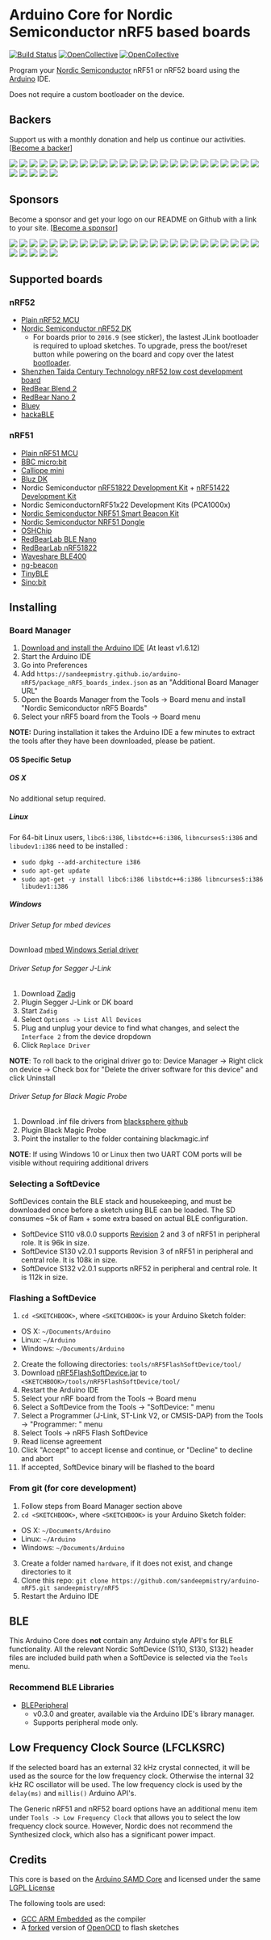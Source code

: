 # Arduino Core for Nordic Semiconductor nRF5 based boards

[![Build Status](https://travis-ci.org/sandeepmistry/arduino-nRF5.svg?branch=master)](https://travis-ci.org/sandeepmistry/arduino-nRF5) [![OpenCollective](https://opencollective.com/arduino-nRF5/backers/badge.svg)](#backers)
[![OpenCollective](https://opencollective.com/arduino-nRF5/sponsors/badge.svg)](#sponsors)


Program your [Nordic Semiconductor](https://www.nordicsemi.com) nRF51 or nRF52 board using the [Arduino](https://www.arduino.cc) IDE.

Does not require a custom bootloader on the device.

## Backers

Support us with a monthly donation and help us continue our activities. [[Become a backer](https://opencollective.com/arduino-nRF5#backer)]

<a href="https://opencollective.com/arduino-nRF5/backer/0/website" target="_blank"><img src="https://opencollective.com/arduino-nRF5/backer/0/avatar.svg"></a>
<a href="https://opencollective.com/arduino-nRF5/backer/1/website" target="_blank"><img src="https://opencollective.com/arduino-nRF5/backer/1/avatar.svg"></a>
<a href="https://opencollective.com/arduino-nRF5/backer/2/website" target="_blank"><img src="https://opencollective.com/arduino-nRF5/backer/2/avatar.svg"></a>
<a href="https://opencollective.com/arduino-nRF5/backer/3/website" target="_blank"><img src="https://opencollective.com/arduino-nRF5/backer/3/avatar.svg"></a>
<a href="https://opencollective.com/arduino-nRF5/backer/4/website" target="_blank"><img src="https://opencollective.com/arduino-nRF5/backer/4/avatar.svg"></a>
<a href="https://opencollective.com/arduino-nRF5/backer/5/website" target="_blank"><img src="https://opencollective.com/arduino-nRF5/backer/5/avatar.svg"></a>
<a href="https://opencollective.com/arduino-nRF5/backer/6/website" target="_blank"><img src="https://opencollective.com/arduino-nRF5/backer/6/avatar.svg"></a>
<a href="https://opencollective.com/arduino-nRF5/backer/7/website" target="_blank"><img src="https://opencollective.com/arduino-nRF5/backer/7/avatar.svg"></a>
<a href="https://opencollective.com/arduino-nRF5/backer/8/website" target="_blank"><img src="https://opencollective.com/arduino-nRF5/backer/8/avatar.svg"></a>
<a href="https://opencollective.com/arduino-nRF5/backer/9/website" target="_blank"><img src="https://opencollective.com/arduino-nRF5/backer/9/avatar.svg"></a>
<a href="https://opencollective.com/arduino-nRF5/backer/10/website" target="_blank"><img src="https://opencollective.com/arduino-nRF5/backer/10/avatar.svg"></a>
<a href="https://opencollective.com/arduino-nRF5/backer/11/website" target="_blank"><img src="https://opencollective.com/arduino-nRF5/backer/11/avatar.svg"></a>
<a href="https://opencollective.com/arduino-nRF5/backer/12/website" target="_blank"><img src="https://opencollective.com/arduino-nRF5/backer/12/avatar.svg"></a>
<a href="https://opencollective.com/arduino-nRF5/backer/13/website" target="_blank"><img src="https://opencollective.com/arduino-nRF5/backer/13/avatar.svg"></a>
<a href="https://opencollective.com/arduino-nRF5/backer/14/website" target="_blank"><img src="https://opencollective.com/arduino-nRF5/backer/14/avatar.svg"></a>
<a href="https://opencollective.com/arduino-nRF5/backer/15/website" target="_blank"><img src="https://opencollective.com/arduino-nRF5/backer/15/avatar.svg"></a>
<a href="https://opencollective.com/arduino-nRF5/backer/16/website" target="_blank"><img src="https://opencollective.com/arduino-nRF5/backer/16/avatar.svg"></a>
<a href="https://opencollective.com/arduino-nRF5/backer/17/website" target="_blank"><img src="https://opencollective.com/arduino-nRF5/backer/17/avatar.svg"></a>
<a href="https://opencollective.com/arduino-nRF5/backer/18/website" target="_blank"><img src="https://opencollective.com/arduino-nRF5/backer/18/avatar.svg"></a>
<a href="https://opencollective.com/arduino-nRF5/backer/19/website" target="_blank"><img src="https://opencollective.com/arduino-nRF5/backer/19/avatar.svg"></a>
<a href="https://opencollective.com/arduino-nRF5/backer/20/website" target="_blank"><img src="https://opencollective.com/arduino-nRF5/backer/20/avatar.svg"></a>
<a href="https://opencollective.com/arduino-nRF5/backer/21/website" target="_blank"><img src="https://opencollective.com/arduino-nRF5/backer/21/avatar.svg"></a>
<a href="https://opencollective.com/arduino-nRF5/backer/22/website" target="_blank"><img src="https://opencollective.com/arduino-nRF5/backer/22/avatar.svg"></a>
<a href="https://opencollective.com/arduino-nRF5/backer/23/website" target="_blank"><img src="https://opencollective.com/arduino-nRF5/backer/23/avatar.svg"></a>
<a href="https://opencollective.com/arduino-nRF5/backer/24/website" target="_blank"><img src="https://opencollective.com/arduino-nRF5/backer/24/avatar.svg"></a>
<a href="https://opencollective.com/arduino-nRF5/backer/25/website" target="_blank"><img src="https://opencollective.com/arduino-nRF5/backer/25/avatar.svg"></a>
<a href="https://opencollective.com/arduino-nRF5/backer/26/website" target="_blank"><img src="https://opencollective.com/arduino-nRF5/backer/26/avatar.svg"></a>
<a href="https://opencollective.com/arduino-nRF5/backer/27/website" target="_blank"><img src="https://opencollective.com/arduino-nRF5/backer/27/avatar.svg"></a>
<a href="https://opencollective.com/arduino-nRF5/backer/28/website" target="_blank"><img src="https://opencollective.com/arduino-nRF5/backer/28/avatar.svg"></a>
<a href="https://opencollective.com/arduino-nRF5/backer/29/website" target="_blank"><img src="https://opencollective.com/arduino-nRF5/backer/29/avatar.svg"></a>

## Sponsors

Become a sponsor and get your logo on our README on Github with a link to your site. [[Become a sponsor](https://opencollective.com/arduino-nRF5#sponsor)]

<a href="https://opencollective.com/arduino-nRF5/sponsor/0/website" target="_blank"><img src="https://opencollective.com/arduino-nRF5/sponsor/0/avatar.svg"></a>
<a href="https://opencollective.com/arduino-nRF5/sponsor/1/website" target="_blank"><img src="https://opencollective.com/arduino-nRF5/sponsor/1/avatar.svg"></a>
<a href="https://opencollective.com/arduino-nRF5/sponsor/2/website" target="_blank"><img src="https://opencollective.com/arduino-nRF5/sponsor/2/avatar.svg"></a>
<a href="https://opencollective.com/arduino-nRF5/sponsor/3/website" target="_blank"><img src="https://opencollective.com/arduino-nRF5/sponsor/3/avatar.svg"></a>
<a href="https://opencollective.com/arduino-nRF5/sponsor/4/website" target="_blank"><img src="https://opencollective.com/arduino-nRF5/sponsor/4/avatar.svg"></a>
<a href="https://opencollective.com/arduino-nRF5/sponsor/5/website" target="_blank"><img src="https://opencollective.com/arduino-nRF5/sponsor/5/avatar.svg"></a>
<a href="https://opencollective.com/arduino-nRF5/sponsor/6/website" target="_blank"><img src="https://opencollective.com/arduino-nRF5/sponsor/6/avatar.svg"></a>
<a href="https://opencollective.com/arduino-nRF5/sponsor/7/website" target="_blank"><img src="https://opencollective.com/arduino-nRF5/sponsor/7/avatar.svg"></a>
<a href="https://opencollective.com/arduino-nRF5/sponsor/8/website" target="_blank"><img src="https://opencollective.com/arduino-nRF5/sponsor/8/avatar.svg"></a>
<a href="https://opencollective.com/arduino-nRF5/sponsor/9/website" target="_blank"><img src="https://opencollective.com/arduino-nRF5/sponsor/9/avatar.svg"></a>
<a href="https://opencollective.com/arduino-nRF5/sponsor/10/website" target="_blank"><img src="https://opencollective.com/arduino-nRF5/sponsor/10/avatar.svg"></a>
<a href="https://opencollective.com/arduino-nRF5/sponsor/11/website" target="_blank"><img src="https://opencollective.com/arduino-nRF5/sponsor/11/avatar.svg"></a>
<a href="https://opencollective.com/arduino-nRF5/sponsor/12/website" target="_blank"><img src="https://opencollective.com/arduino-nRF5/sponsor/12/avatar.svg"></a>
<a href="https://opencollective.com/arduino-nRF5/sponsor/13/website" target="_blank"><img src="https://opencollective.com/arduino-nRF5/sponsor/13/avatar.svg"></a>
<a href="https://opencollective.com/arduino-nRF5/sponsor/14/website" target="_blank"><img src="https://opencollective.com/arduino-nRF5/sponsor/14/avatar.svg"></a>
<a href="https://opencollective.com/arduino-nRF5/sponsor/15/website" target="_blank"><img src="https://opencollective.com/arduino-nRF5/sponsor/15/avatar.svg"></a>
<a href="https://opencollective.com/arduino-nRF5/sponsor/16/website" target="_blank"><img src="https://opencollective.com/arduino-nRF5/sponsor/16/avatar.svg"></a>
<a href="https://opencollective.com/arduino-nRF5/sponsor/17/website" target="_blank"><img src="https://opencollective.com/arduino-nRF5/sponsor/17/avatar.svg"></a>
<a href="https://opencollective.com/arduino-nRF5/sponsor/18/website" target="_blank"><img src="https://opencollective.com/arduino-nRF5/sponsor/18/avatar.svg"></a>
<a href="https://opencollective.com/arduino-nRF5/sponsor/19/website" target="_blank"><img src="https://opencollective.com/arduino-nRF5/sponsor/19/avatar.svg"></a>
<a href="https://opencollective.com/arduino-nRF5/sponsor/20/website" target="_blank"><img src="https://opencollective.com/arduino-nRF5/sponsor/20/avatar.svg"></a>
<a href="https://opencollective.com/arduino-nRF5/sponsor/21/website" target="_blank"><img src="https://opencollective.com/arduino-nRF5/sponsor/21/avatar.svg"></a>
<a href="https://opencollective.com/arduino-nRF5/sponsor/22/website" target="_blank"><img src="https://opencollective.com/arduino-nRF5/sponsor/22/avatar.svg"></a>
<a href="https://opencollective.com/arduino-nRF5/sponsor/23/website" target="_blank"><img src="https://opencollective.com/arduino-nRF5/sponsor/23/avatar.svg"></a>
<a href="https://opencollective.com/arduino-nRF5/sponsor/24/website" target="_blank"><img src="https://opencollective.com/arduino-nRF5/sponsor/24/avatar.svg"></a>
<a href="https://opencollective.com/arduino-nRF5/sponsor/25/website" target="_blank"><img src="https://opencollective.com/arduino-nRF5/sponsor/25/avatar.svg"></a>
<a href="https://opencollective.com/arduino-nRF5/sponsor/26/website" target="_blank"><img src="https://opencollective.com/arduino-nRF5/sponsor/26/avatar.svg"></a>
<a href="https://opencollective.com/arduino-nRF5/sponsor/27/website" target="_blank"><img src="https://opencollective.com/arduino-nRF5/sponsor/27/avatar.svg"></a>
<a href="https://opencollective.com/arduino-nRF5/sponsor/28/website" target="_blank"><img src="https://opencollective.com/arduino-nRF5/sponsor/28/avatar.svg"></a>
<a href="https://opencollective.com/arduino-nRF5/sponsor/29/website" target="_blank"><img src="https://opencollective.com/arduino-nRF5/sponsor/29/avatar.svg"></a>

## Supported boards

### nRF52
 * [Plain nRF52 MCU](https://www.nordicsemi.com/eng/Products/Bluetooth-low-energy/nRF52832)
 * [Nordic Semiconductor nRF52 DK](https://www.nordicsemi.com/eng/Products/Bluetooth-Smart-Bluetooth-low-energy/nRF52-DK)
   * For boards prior to ```2016.9``` (see sticker), the lastest JLink bootloader is required to upload sketches. To upgrade, press the boot/reset button while powering on the board and copy over the latest [bootloader](https://www.nordicsemi.com/eng/nordic/Products/nRF52-DK/nRF5x-OB-JLink-IF/52275).
 * [Shenzhen Taida Century Technology nRF52 low cost development board](https://micooke.github.io/nRF52832_TaidaCentury_GoldCore)
 * [RedBear Blend 2](https://github.com/redbear/nRF5x#blend-2)
 * [RedBear Nano 2](https://github.com/redbear/nRF5x#ble-nano-2)
 * [Bluey](https://github.com/electronut/ElectronutLabs-bluey)
 * [hackaBLE](https://github.com/electronut/ElectronutLabs-hackaBLE)

### nRF51
 * [Plain nRF51 MCU](https://www.nordicsemi.com/eng/Products/Bluetooth-low-energy/nRF51822)
 * [BBC micro:bit](https://microbit.org)
 * [Calliope mini](https://calliope.cc/en)
 * [Bluz DK](http://bluz.io)
 * Nordic Semiconductor  [nRF51822 Development Kit](https://www.nordicsemi.com/eng/Products/Bluetooth-low-energy/nRF51822-Development-Kit) + [nRF51422 Development Kit](https://www.nordicsemi.com/eng/Products/ANT/nRF51422-Development-Kit)
 * Nordic SemiconductornRF51x22 Development Kits (PCA1000x)
 * [Nordic Semiconductor NRF51 Smart Beacon Kit](https://www.nordicsemi.com/eng/Products/Bluetooth-low-energy/nRF51822-Bluetooth-Smart-Beacon-Kit)
 * [Nordic Semiconductor NRF51 Dongle](http://www.nordicsemi.com/eng/Products/nRF51-Dongle)
 * [OSHChip](http://www.oshchip.org/)
 * [RedBearLab BLE Nano](http://redbearlab.com/blenano/)
 * [RedBearLab nRF51822](http://redbearlab.com/redbearlab-nrf51822/)
 * [Waveshare BLE400](http://www.waveshare.com/wiki/BLE400)
 * [ng-beacon](https://github.com/urish/ng-beacon)
 * [TinyBLE](https://www.seeedstudio.com/Seeed-Tiny-BLE-BLE-%2B-6DOF-Mbed-Platform-p-2268.html)
 * [Sino:bit](http://sinobit.org)

## Installing

### Board Manager

 1. [Download and install the Arduino IDE](https://www.arduino.cc/en/Main/Software) (At least v1.6.12)
 2. Start the Arduino IDE
 3. Go into Preferences
 4. Add ```https://sandeepmistry.github.io/arduino-nRF5/package_nRF5_boards_index.json``` as an "Additional Board Manager URL"
 5. Open the Boards Manager from the Tools -> Board menu and install "Nordic Semiconductor nRF5 Boards"
 6. Select your nRF5 board from the Tools -> Board menu

__NOTE:__ During installation it takes the Arduino IDE a few minutes to extract the tools after they have been downloaded, please be patient.

#### OS Specific Setup

##### OS X

No additional setup required.

##### Linux

For 64-bit Linux users,  ```libc6:i386```, ```libstdc++6:i386```, ```libncurses5:i386``` and ```libudev1:i386``` need to be installed :
  * ```sudo dpkg --add-architecture i386```
  * ```sudo apt-get update```
  * ```sudo apt-get -y install libc6:i386 libstdc++6:i386 libncurses5:i386 libudev1:i386```

#####  Windows

###### Driver Setup for mbed devices
 Download [mbed Windows Serial driver](https://developer.mbed.org/handbook/Windows-serial-configuration#1-download-the-mbed-windows-serial-port)

###### Driver Setup for Segger J-Link

 1. Download [Zadig](http://zadig.akeo.ie)
 2. Plugin Segger J-Link or DK board
 3. Start ```Zadig```
 4. Select ```Options -> List All Devices```
 5. Plug and unplug your device to find what changes, and select the ```Interface 2``` from the device dropdown
 6. Click ```Replace Driver```

__NOTE__: To roll back to the original driver go to: Device Manager -> Right click on device -> Check box for "Delete the driver software for this device" and click Uninstall

###### Driver Setup for Black Magic Probe
1. Download .inf file drivers from [blacksphere github](https://github.com/blacksphere/blackmagic/tree/master/driver)
2. Plugin Black Magic Probe
3. Point the installer to the folder containing blackmagic.inf

__NOTE__: If using Windows 10 or Linux then two UART COM ports will be visible without requiring additional drivers

### Selecting a SoftDevice
SoftDevices contain the BLE stack and housekeeping, and must be downloaded once before a sketch using BLE can be loaded.
The SD consumes ~5k of Ram + some extra based on actual BLE configuration.
* SoftDevice S110 v8.0.0 supports [Revision](http://infocenter.nordicsemi.com/index.jsp?topic=%2Fcom.nordic.infocenter.nrf51%2Fdita%2Fnrf51%2Fcompatibility_matrix%2FnRF51822_ic_revision_overview.html&cp=3_0_1) 2 and 3 of nRF51 in peripheral role. It is 96k in size.
* SoftDevice S130 v2.0.1 supports Revision 3 of nRF51 in peripheral and central role. It is 108k in size.
* SoftDevice S132 v2.0.1 supports nRF52 in peripheral and central role. It is 112k in size.

### Flashing a SoftDevice

 1. ```cd <SKETCHBOOK>```, where ```<SKETCHBOOK>``` is your Arduino Sketch folder:
  * OS X: ```~/Documents/Arduino```
  * Linux: ```~/Arduino```
  * Windows: ```~/Documents/Arduino```
 2. Create the following directories: ```tools/nRF5FlashSoftDevice/tool/```
 3. Download [nRF5FlashSoftDevice.jar](https://github.com/sandeepmistry/arduino-nRF5/releases/download/tools/nRF5FlashSoftDevice.jar) to ```<SKETCHBOOK>/tools/nRF5FlashSoftDevice/tool/```
 4. Restart the Arduino IDE
 5. Select your nRF board from the Tools -> Board menu
 6. Select a SoftDevice from the Tools -> "SoftDevice: " menu
 7. Select a Programmer (J-Link, ST-Link V2, or CMSIS-DAP) from the Tools -> "Programmer: " menu
 8. Select Tools -> nRF5 Flash SoftDevice
 9. Read license agreement
 10. Click "Accept" to accept license and continue, or "Decline" to decline and abort
 11. If accepted, SoftDevice binary will be flashed to the board

### From git (for core development)

 1. Follow steps from Board Manager section above
 2. ```cd <SKETCHBOOK>```, where ```<SKETCHBOOK>``` is your Arduino Sketch folder:
  * OS X: ```~/Documents/Arduino```
  * Linux: ```~/Arduino```
  * Windows: ```~/Documents/Arduino```
 3. Create a folder named ```hardware```, if it does not exist, and change directories to it
 4. Clone this repo: ```git clone https://github.com/sandeepmistry/arduino-nRF5.git sandeepmistry/nRF5```
 5. Restart the Arduino IDE

## BLE

This Arduino Core does **not** contain any Arduino style API's for BLE functionality. All the relevant Nordic SoftDevice (S110, S130, S132) header files are included build path when a SoftDevice is selected via the `Tools` menu.

### Recommend BLE Libraries

 * [BLEPeripheral](https://github.com/sandeepmistry/arduino-BLEPeripheral)
   * v0.3.0 and greater, available via the Arduino IDE's library manager.
   * Supports peripheral mode only.

## Low Frequency Clock Source (LFCLKSRC)

If the selected board has an external 32 kHz crystal connected, it will be used as the source for the low frequency clock. Otherwise the internal 32 kHz RC oscillator will be used. The low frequency clock is used by the `delay(ms)` and `millis()` Arduino API's.

The Generic nRF51 and nRF52 board options have an additional menu item under `Tools -> Low Frequency Clock` that allows you to select the low frequency clock source. However, Nordic does not recommend the Synthesized clock, which also has a significant power impact.

## Credits

This core is based on the [Arduino SAMD Core](https://github.com/arduino/ArduinoCore-samd) and licensed under the same [LGPL License](LICENSE)

The following tools are used:

 * [GCC ARM Embedded](https://launchpad.net/gcc-arm-embedded) as the compiler
 * A [forked](https://github.com/sandeepmistry/openocd-code-nrf5) version of [OpenOCD](http://openocd.org) to flash sketches
